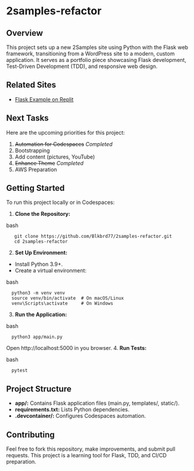 # 2samples-refactor

## Overview
This project sets up a new 2Samples site using Python with the Flask web framework, transitioning from a WordPress site to a modern, custom application. It serves as a portfolio piece showcasing Flask development, Test-Driven Development (TDD), and responsive web design.

## Related Sites
- [Flask Example on Replit](https://replit.com/)

## Next Tasks
Here are the upcoming priorities for this project:

1. ~~Automation for Codespaces~~ *Completed*
2. Bootstrapping
3. Add content (pictures, YouTube)
4. ~~Enhance Theme~~ *Completed* 
5. AWS Preparation 

## Getting Started
To run this project locally or in Codespaces:

1. **Clone the Repository:**

  bash
```
   git clone https://github.com/Blkbrd77/2samples-refactor.git
   cd 2samples-refactor
```
2. **Set Up Environment:**
  - Install Python 3.9+.
  - Create a virtual environment:
 
  bash 
```
  python3 -m venv venv
  source venv/bin/activate  # On macOS/Linux
  venv\Scripts\activate     # On Windows
```
3. **Run the Application:**

  bash
```
  python3 app/main.py
```
Open http://localhost:5000 in you browser.
4. **Run Tests:**  

bash
```
  pytest
```
## Project Structure

  - **app/:** Contains Flask application files (main.py, templates/, static/).
  - **requirements.txt:** Lists Python dependencies.
  - **.devcontainer/:** Configures Codespaces automation.

## Contributing

Feel free to fork this repository, make improvements, and submit pull requests. This project is a learning tool for Flask, TDD, and CI/CD preparation.


